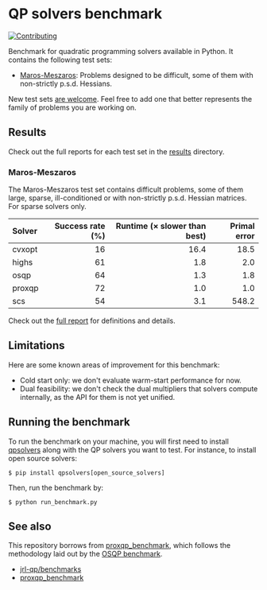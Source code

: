 # QP solvers benchmark

[![Contributing](https://img.shields.io/badge/PRs-welcome-green.svg)](https://github.com/stephane-caron/qpsolvers_benchmark/tree/master/CONTRIBUTING.md)

Benchmark for quadratic programming solvers available in Python. It contains the following test sets:

- [Maros-Meszaros](#maros-meszaros): Problems designed to be difficult, some of them with non-strictly p.s.d. Hessians.

New test sets [are welcome](CONTRIBUTING.md). Feel free to add one that better represents the family of problems you are working on.

## Results

Check out the full reports for each test set in the [results](results) directory.

### Maros-Meszaros

The Maros-Meszaros test set contains difficult problems, some of them large, sparse, ill-conditioned or with non-strictly p.s.d. Hessian matrices. For sparse solvers only.

| Solver | Success rate (%) | Runtime (× slower than best) | Primal error |
|:-------|-----------------:|-----------------------------:|-------------:|
| cvxopt | 16 | 16.4 |  18.5 |
| highs  | 61 |  1.8 |   2.0 |
| osqp   | 64 |  1.3 |   1.8 |
| proxqp | 72 |  1.0 |   1.0 |
| scs    | 54 |  3.1 | 548.2 |

Check out the [full report](results/maros_meszaros.md) for definitions and details.

## Limitations

Here are some known areas of improvement for this benchmark:

- Cold start only: we don't evaluate warm-start performance for now.
- Dual feasibility: we don't check the dual multipliers that solvers compute internally, as the API for them is not yet unified.

## Running the benchmark

To run the benchmark on your machine, you will first need to install [qpsolvers](https://github.com/stephane-caron/qpsolvers) along with the QP solvers you want to test. For instance, to install open source solvers:

```console
$ pip install qpsolvers[open_source_solvers]
```

Then, run the benchmark by:

```console
$ python run_benchmark.py
```

## See also

This repository borrows from [proxqp\_benchmark](https://github.com/Simple-Robotics/proxqp_benchmark), which follows the methodology laid out by the [OSQP benchmark](https://arxiv.org/pdf/1711.08013.pdf).

- [jrl-qp/benchmarks](https://github.com/jrl-umi3218/jrl-qp/tree/master/benchmarks)
- [proxqp\_benchmark](https://github.com/Simple-Robotics/proxqp_benchmark)
